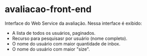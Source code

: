 # avaliacao-front-end
Interface do Web Service da avaliação.
Nessa interface é exibido: 
  - A lista de todos os usuários, paginados.
  - Recurso para pesquisasr por usuário (nome completo).
  - O nome do usuário com maior quantidade de inbox.
  - O nome do usuário com maior "size".
